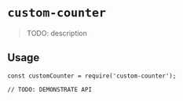 # `custom-counter`

> TODO: description

## Usage

```
const customCounter = require('custom-counter');

// TODO: DEMONSTRATE API
```
